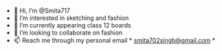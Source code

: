 - 👋 Hi, I’m @Smita717
- 👀 I’m interested in sketching and fashion
- 🌱 I’m currently appearing class 12 boards
- 💞️ I’m looking to collaborate on fashion
- 📫 Reach me through my personal email
      * smita702singh@gmail.com *


<!---
Smita717/Smita717 is a ✨ special ✨ repository because its `README.md` (this file) appears on your GitHub profile.
You can click the Preview link to take a look at your changes.
--->
